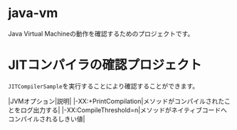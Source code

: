 # java-vm
Java Virtual Machineの動作を確認するためのプロジェクトです。

# JITコンパイラの確認プロジェクト
`JITCompilerSample`を実行することにより確認することができます。

|JVMオプション|説明|
|-XX:+PrintCompilation|メソッドがコンパイルされたことをログ出力する|
|-XX:CompileThreshold=n|メソッドがネイティブコードへコンパイルされるしきい値|
